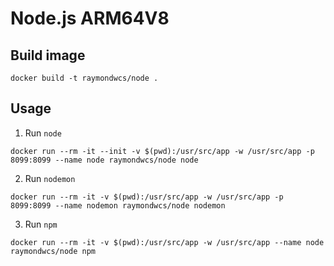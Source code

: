 # Node.js ARM64V8
## Build image
```
docker build -t raymondwcs/node .
```
## Usage
1. Run `node`
```
docker run --rm -it --init -v $(pwd):/usr/src/app -w /usr/src/app -p 8099:8099 --name node raymondwcs/node node
```
2. Run `nodemon`
```
docker run --rm -it -v $(pwd):/usr/src/app -w /usr/src/app -p 8099:8099 --name nodemon raymondwcs/node nodemon
```
3. Run `npm`
```
docker run --rm -it -v $(pwd):/usr/src/app -w /usr/src/app --name node raymondwcs/node npm
```